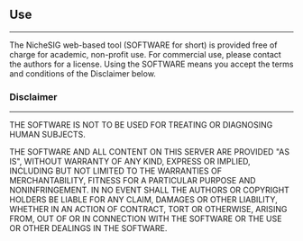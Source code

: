 ## Use
---

The NicheSIG web-based tool (SOFTWARE for short) is provided free of charge for academic, non-profit use.
For commercial use, please contact the authors for a license.
Using the SOFTWARE means you accept the terms and conditions of the Disclaimer below.

<!---
### Citation
---
Within any publication that uses any methods or results derived from or inspired by NicheSIG, please cite:
-->

### Disclaimer
--- 

THE SOFTWARE IS NOT TO BE USED FOR TREATING OR DIAGNOSING HUMAN SUBJECTS.

THE SOFTWARE AND ALL CONTENT ON THIS SERVER ARE PROVIDED "AS IS", WITHOUT WARRANTY OF ANY KIND, EXPRESS OR IMPLIED, INCLUDING BUT NOT LIMITED TO THE WARRANTIES OF MERCHANTABILITY, FITNESS FOR A PARTICULAR PURPOSE AND NONINFRINGEMENT. IN NO EVENT SHALL THE AUTHORS OR COPYRIGHT HOLDERS BE LIABLE FOR ANY CLAIM, DAMAGES OR OTHER LIABILITY, WHETHER IN AN ACTION OF CONTRACT, TORT OR OTHERWISE, ARISING FROM, OUT OF OR IN CONNECTION WITH THE SOFTWARE OR THE USE OR OTHER DEALINGS IN THE SOFTWARE.
